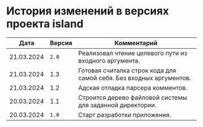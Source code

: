 # История изменений в версиях проекта island

| Дата       | Версия               | Комментарий                                                  |
| -----------|----------------------|--------------------------------------------------------------|
| 21.03.2024 | `2.0`                | Реализовал чтение целевого пути из входного аргумента.
| 21.03.2024 |  1.3                 | Готовая считалка строк кода для самой себя. Без входных аргументов.
| 21.03.2024 |  1.2                 | Адская отладка парсера комментов.
| 20.03.2024 |  1.1                 | Строится дерево файловой системы для заданной директории.
| 20.03.2024 | `1.0`                | Старт разработки приложения.